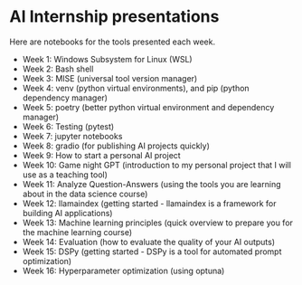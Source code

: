 # AI Internship presentations

Here are notebooks for the tools presented each week. 
 
* Week 1: Windows Subsystem for Linux (WSL)
* Week 2: Bash shell
* Week 3: MISE (universal tool version manager)
* Week 4: venv (python virtual environments), and pip (python dependency manager)
* Week 5: poetry (better python virtual environment and dependency manager)
* Week 6: Testing (pytest)
* Week 7: jupyter notebooks
* Week 8: gradio (for publishing AI projects quickly)
* Week 9: How to start a personal AI project
* Week 10: Game night GPT (introduction to my personal project that I will use as a teaching tool)
* Week 11: Analyze Question-Answers (using the tools you are learning about in the data science course)
* Week 12: llamaindex (getting started - llamaindex is a framework for building AI applications)
* Week 13: Machine learning principles (quick overview to prepare you for the machine learning course)
* Week 14: Evaluation (how to evaluate the quality of your AI outputs)
* Week 15: DSPy (getting started - DSPy is a tool for automated prompt optimization)
* Week 16: Hyperparameter optimization (using optuna)
